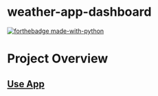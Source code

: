 # weather-app-dashboard

[![forthebadge made-with-python](http://ForTheBadge.com/images/badges/made-with-python.svg)](https://www.python.org/)

# Project Overview

## [Use App](https://chemicopy-weather-app-dashboard-app-6mbfv4.streamlit.app/)
